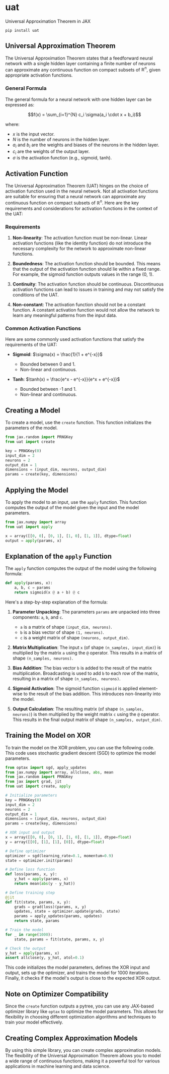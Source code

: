 # uat

Universal Approximation Theorem in JAX

```
pip install uat
```

## Universal Approximation Theorem

The Universal Approximation Theorem states that a feedforward neural network with a single hidden layer containing a finite number of neurons can approximate any continuous function on compact subsets of $\mathbb{R}^n$, given appropriate activation functions.

### General Formula

The general formula for a neural network with one hidden layer can be expressed as:

$$f(x) = \sum_{i=1}^{N} c_i \sigma(a_i \cdot x + b_i)$$

where:
- $x$ is the input vector.
- $N$ is the number of neurons in the hidden layer.
- $a_i$ and $b_i$ are the weights and biases of the neurons in the hidden layer.
- $c_i$ are the weights of the output layer.
- $\sigma$ is the activation function (e.g., sigmoid, tanh).

## Activation Function

The Universal Approximation Theorem (UAT) hinges on the choice of activation function used in the neural network. Not all activation functions are suitable for ensuring that a neural network can approximate any continuous function on compact subsets of $\mathbb{R}^n$. Here are the key requirements and considerations for activation functions in the context of the UAT:

### Requirements

1. **Non-linearity**: The activation function must be non-linear. Linear activation functions (like the identity function) do not introduce the necessary complexity for the network to approximate non-linear functions.

2. **Boundedness**: The activation function should be bounded. This means that the output of the activation function should lie within a fixed range. For example, the sigmoid function outputs values in the range (0, 1).

3. **Continuity**: The activation function should be continuous. Discontinuous activation functions can lead to issues in training and may not satisfy the conditions of the UAT.

4. **Non-constant**: The activation function should not be a constant function. A constant activation function would not allow the network to learn any meaningful patterns from the input data.

### Common Activation Functions

Here are some commonly used activation functions that satisfy the requirements of the UAT:

- **Sigmoid**: $\sigma(x) = \frac{1}{1 + e^{-x}}$
  - Bounded between 0 and 1.
  - Non-linear and continuous.
  
- **Tanh**: $\tanh(x) = \frac{e^x - e^{-x}}{e^x + e^{-x}}$
  - Bounded between -1 and 1.
  - Non-linear and continuous.

## Creating a Model

To create a model, use the `create` function. This function initializes the parameters of the model.

```python
from jax.random import PRNGKey
from uat import create

key = PRNGKey(0)
input_dim = 2
neurons = 2
output_dim = 1
dimensions = (input_dim, neurons, output_dim)
params = create(key, dimensions)
```

## Applying the Model

To apply the model to an input, use the `apply` function. This function computes the output of the model given the input and the model parameters.

```python
from jax.numpy import array
from uat import apply

x = array([[0, 0], [0, 1], [1, 0], [1, 1]], dtype=float)
output = apply(params, x)
```

## Explanation of the `apply` Function

The `apply` function computes the output of the model using the following formula:

```python
def apply(params, x):
    a, b, c = params
    return sigmoid(x @ a + b) @ c
```

Here's a step-by-step explanation of the formula:

1. **Parameter Unpacking**: The parameters `params` are unpacked into three components: `a`, `b`, and `c`.
   - `a` is a matrix of shape `(input_dim, neurons)`.
   - `b` is a bias vector of shape `(1, neurons)`.
   - `c` is a weight matrix of shape `(neurons, output_dim)`.

2. **Matrix Multiplication**: The input `x` (of shape `(n_samples, input_dim)`) is multiplied by the matrix `a` using the `@` operator. This results in a matrix of shape `(n_samples, neurons)`.

3. **Bias Addition**: The bias vector `b` is added to the result of the matrix multiplication. Broadcasting is used to add `b` to each row of the matrix, resulting in a matrix of shape `(n_samples, neurons)`.

4. **Sigmoid Activation**: The sigmoid function `sigmoid` is applied element-wise to the result of the bias addition. This introduces non-linearity into the model.

5. **Output Calculation**: The resulting matrix (of shape `(n_samples, neurons)`) is then multiplied by the weight matrix `c` using the `@` operator. This results in the final output matrix of shape `(n_samples, output_dim)`.

## Training the Model on XOR

To train the model on the XOR problem, you can use the following code. This code uses stochastic gradient descent (SGD) to optimize the model parameters.

```python
from optax import sgd, apply_updates
from jax.numpy import array, allclose, abs, mean
from jax.random import PRNGKey
from jax import grad, jit
from uat import create, apply

# Initialize parameters
key = PRNGKey(0)
input_dim = 2
neurons = 2
output_dim = 1
dimensions = (input_dim, neurons, output_dim)
params = create(key, dimensions)

# XOR input and output
x = array([[0, 0], [0, 1], [1, 0], [1, 1]], dtype=float)
y = array([[0], [1], [1], [0]], dtype=float)

# Define optimizer
optimizer = sgd(learning_rate=0.1, momentum=0.9)
state = optimizer.init(params)

# Define loss function
def loss(params, x, y):
    y_hat = apply(params, x)
    return mean(abs(y - y_hat))

# Define training step
@jit
def fit(state, params, x, y):
    grads = grad(loss)(params, x, y)
    updates, state = optimizer.update(grads, state)
    params = apply_updates(params, updates)
    return state, params

# Train the model
for _ in range(1000):
    state, params = fit(state, params, x, y)

# Check the output
y_hat = apply(params, x)
assert allclose(y, y_hat, atol=0.1)
```

This code initializes the model parameters, defines the XOR input and output, sets up the optimizer, and trains the model for 1000 iterations. Finally, it checks if the model's output is close to the expected XOR output.

## Note on Optimizer Compatibility

Since the `create` function outputs a pytree, you can use any JAX-based optimizer library like `optax` to optimize the model parameters. This allows for flexibility in choosing different optimization algorithms and techniques to train your model effectively.

## Creating Complex Approximation Models

By using this simple library, you can create complex approximation models. The flexibility of the Universal Approximation Theorem allows you to model a wide range of continuous functions, making it a powerful tool for various applications in machine learning and data science.
